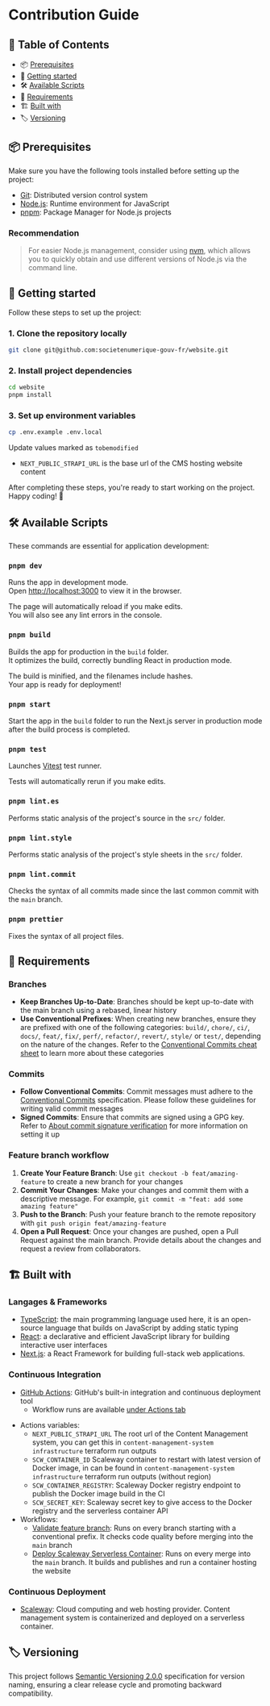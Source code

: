 # Contribution Guide

## 📑 Table of Contents

- 📦 [Prerequisites](#prerequisites)
- 🚀 [Getting started](#getting-started)
- 🛠️ [Available Scripts](#available-scripts)
- 🤝 [Requirements](#requirements)
- 🏗️ [Built with](#built-with)
- 🏷️ [Versioning](#versioning)

<h2 id="prerequisites">📦 Prerequisites</h2>

Make sure you have the following tools installed before setting up the project:

- [Git](https://git-scm.com/): Distributed version control system
- [Node.js](https://nodejs.org/): Runtime environment for JavaScript
- [pnpm](https://pnpm.io/): Package Manager for Node.js projects

### Recommendation

> For easier Node.js management, consider using [nvm](https://github.com/nvm-sh/nvm), which allows you to quickly obtain and use different versions of Node.js via the command line.

<h2 id="getting-started">🚀 Getting started</h2>

Follow these steps to set up the project:

### 1. Clone the repository locally

```bash
git clone git@github.com:societenumerique-gouv-fr/website.git
```

### 2. Install project dependencies

```bash
cd website
pnpm install
```

### 3. Set up environment variables

```bash
cp .env.example .env.local
```

Update values marked as `tobemodified`

- `NEXT_PUBLIC_STRAPI_URL` is the base url of the CMS hosting website content

After completing these steps, you're ready to start working on the project. Happy coding! 🎉

<h2 id="available-scripts">🛠️ Available Scripts</h2>

These commands are essential for application development:

### `pnpm dev`

Runs the app in development mode.\
Open [http://localhost:3000](http://localhost:3000) to view it in the browser.

The page will automatically reload if you make edits.\
You will also see any lint errors in the console.

### `pnpm build`

Builds the app for production in the `build` folder.\
It optimizes the build, correctly bundling React in production mode.

The build is minified, and the filenames include hashes.\
Your app is ready for deployment!

### `pnpm start`

Start the app in the `build` folder to run the Next.js server in production mode after the build process is completed.

### `pnpm test`

Launches [Vitest](https://vitest.dev/) test runner.

Tests will automatically rerun if you make edits.

### `pnpm lint.es`

Performs static analysis of the project's source in the `src/` folder.

### `pnpm lint.style`

Performs static analysis of the project's style sheets in the `src/` folder.

### `pnpm lint.commit`

Checks the syntax of all commits made since the last common commit with the `main` branch.

### `pnpm prettier`

Fixes the syntax of all project files.

<h2 id="requirements">🤝 Requirements</h2>

### Branches

- **Keep Branches Up-to-Date**: Branches should be kept up-to-date with the main branch using a rebased, linear history
- **Use Conventional Prefixes**: When creating new branches, ensure they are prefixed with one of the following categories: `build/`, `chore/`, `ci/`, `docs/`, `feat/`, `fix/`, `perf/`, `refactor/`, `revert/`, `style/` or `test/`, depending on the nature of the changes. Refer to the [Conventional Commits cheat sheet](https://kapeli.com/cheat_sheets/Conventional_Commits.docset/Contents/Resources/Documents/index) to learn more about these categories

### Commits

- **Follow Conventional Commits**: Commit messages must adhere to the [Conventional Commits](https://www.conventionalcommits.org/fr) specification. Please follow these guidelines for writing valid commit messages
- **Signed Commits**: Ensure that commits are signed using a GPG key. Refer to [About commit signature verification](https://docs.github.com/en/authentication/managing-commit-signature-verification/about-commit-signature-verification) for more information on setting it up

### Feature branch workflow

1. **Create Your Feature Branch**: Use `git checkout -b feat/amazing-feature` to create a new branch for your changes
2. **Commit Your Changes**: Make your changes and commit them with a descriptive message. For example, `git commit -m "feat: add some amazing feature"`
3. **Push to the Branch**: Push your feature branch to the remote repository with `git push origin feat/amazing-feature`
4. **Open a Pull Request**: Once your changes are pushed, open a Pull Request against the main branch. Provide details about the changes and request a review from collaborators.

<h2 id="built-with">🏗️ Built with</h2>

### Langages & Frameworks

- [TypeScript](https://www.typescriptlang.org/): the main programming language used here, it is an open-source language that builds on JavaScript by adding static typing
- [React](https://react.dev/): a declarative and efficient JavaScript library for building interactive user interfaces
- [Next.js](https://nextjs.org/): a React Framework for building full-stack web applications.

### Continuous Integration

- [GitHub Actions](https://docs.github.com/en/actions): GitHub's built-in integration and continuous deployment tool
  - Workflow runs are available [under Actions tab](https://github.com/societenumerique-gouv-fr/website/actions)

[//]: # 'TODO: Finish'

- Actions variables:
  - `NEXT_PUBLIC_STRAPI_URL` The root url of the Content Management system, you can get this in `content-management-system infrastructure` terraform run outputs
  - `SCW_CONTAINER_ID` Scaleway container to restart with latest version of Docker image, in can be found in `content-management-system infrastructure` terraform run outputs (without region)
  - `SCW_CONTAINER_REGISTRY`: Scaleway Docker registry endpoint to publish the Docker image build in the CI
  - `SCW_SECRET_KEY`: Scaleway secret key to give access to the Docker registry and the serverless container API
- Workflows:
  - [Validate feature branch](./.github/workflows/validate-feature-branch.yml): Runs on every branch starting with a conventional prefix. It checks code quality before merging into the `main` branch
  - [Deploy Scaleway Serverless Container](.github/workflows/deploy-scaleway-serverless-container.yml): Runs on every merge into the `main` branch. It builds and publishes and run a container hosting the website

### Continuous Deployment

- [Scaleway](https://www.scaleway.com/): Cloud computing and web hosting provider. Content management system is containerized and deployed on a serverless container.

<h2 id="versioning">🏷️ Versioning</h2>

This project follows [Semantic Versioning 2.0.0](https://semver.org/) specification for version naming, ensuring a clear release cycle and promoting backward compatibility.
